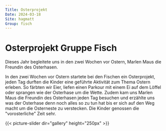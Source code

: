 ```yaml
---
Title: Osterprojekt
Date: 2024-03-18
Site: hagmatt
Group: fisch
---
```

# Osterprojekt Gruppe Fisch

Dieses Jahr begleitete uns in den zwei Wochen vor Ostern, Marlen Maus die Freundin des Osterhasen.

In den zwei Wochen vor Ostern startete bei den Fischen ein Osterprojekt, jeden Tag durften die Kinder eine geführte Aktivität zum Thema Ostern erleben. So färbten wir Eier, liefen einen Parkour mit einem Ei auf dem Löffel oder sprangen wie der Osterhase um die Wette. Zudem kam uns Marlen Maus die Freundin des Osterhasen jeden Tag besuchen und erzählte uns was der Osterhase denn noch alles so zu tun hat bis er sich auf den Weg macht um die Osterneste zu verstecken. Die Kinder genossen die "vorosterliche" Zeit sehr.


{{< picture-slider dir="gallery" height="250px" >}}
